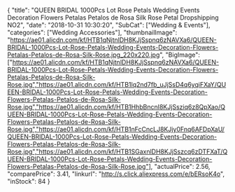 {
	"title": "QUEEN BRIDAL 1000Pcs Lot Rose Petals Wedding Events Decoration Flowers Petalas Petalos de Rosa Silk Rose Petal Dropshipping NO2",
	"date": "2018-10-31 10:30:20",
	"SubCat": ["Wedding & Events"],
	"categories": ["Wedding Accessories"],
	"thumbnailImage": "https://ae01.alicdn.com/kf/HTB1qNjtnlDH8KJjSspnq6zNAVXa6/QUEEN-BRIDAL-1000Pcs-Lot-Rose-Petals-Wedding-Events-Decoration-Flowers-Petalas-Petalos-de-Rosa-Silk-Rose.jpg_220x220.jpg",
	"BigImage": ["https://ae01.alicdn.com/kf/HTB1qNjtnlDH8KJjSspnq6zNAVXa6/QUEEN-BRIDAL-1000Pcs-Lot-Rose-Petals-Wedding-Events-Decoration-Flowers-Petalas-Petalos-de-Rosa-Silk-Rose.jpg","https://ae01.alicdn.com/kf/HTB1lq2nd7fb_uJjSsD4q6yqiFXaY/QUEEN-BRIDAL-1000Pcs-Lot-Rose-Petals-Wedding-Events-Decoration-Flowers-Petalas-Petalos-de-Rosa-Silk-Rose.jpg","https://ae01.alicdn.com/kf/HTB1HhbBncnI8KJjSsziq6z8QpXao/QUEEN-BRIDAL-1000Pcs-Lot-Rose-Petals-Wedding-Events-Decoration-Flowers-Petalas-Petalos-de-Rosa-Silk-Rose.jpg","https://ae01.alicdn.com/kf/HTB1nFcCncLJ8KJjy0Fnq6AFDpXaU/QUEEN-BRIDAL-1000Pcs-Lot-Rose-Petals-Wedding-Events-Decoration-Flowers-Petalas-Petalos-de-Rosa-Silk-Rose.jpg","https://ae01.alicdn.com/kf/HTB1SGaxnlDH8KJjSszcq6zDTFXaT/QUEEN-BRIDAL-1000Pcs-Lot-Rose-Petals-Wedding-Events-Decoration-Flowers-Petalas-Petalos-de-Rosa-Silk-Rose.jpg"],
	"actualPrice": 2.56,
	"comparePrice": 3.41,
	"linkurl": "http://s.click.aliexpress.com/e/bERsoK4o",
	"inStock": 84
}
